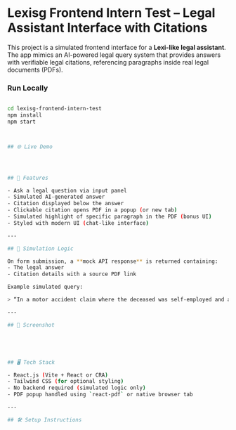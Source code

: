# Lexisg Frontend Intern Test – Legal Assistant Interface with Citations

This project is a simulated frontend interface for a **Lexi-like legal assistant**. The app mimics an AI-powered legal query system that provides answers with verifiable legal citations, referencing paragraphs inside real legal documents (PDFs).

### Run Locally

```bash

cd lexisg-frontend-intern-test
npm install
npm start



## 🌐 Live Demo




## 🚀 Features

- Ask a legal question via input panel
- Simulated AI-generated answer
- Citation displayed below the answer
- Clickable citation opens PDF in a popup (or new tab)
- Simulated highlight of specific paragraph in the PDF (bonus UI)
- Styled with modern UI (chat-like interface)

---

## 🧠 Simulation Logic

On form submission, a **mock API response** is returned containing:
- The legal answer
- Citation details with a source PDF link

Example simulated query:

> “In a motor accident claim where the deceased was self-employed and aged 54–55 years at the time of death, is the claimant entitled to an addition towards future prospects in computing compensation under Section 166 of the Motor Vehicles Act, 1988?”

---

## 📸 Screenshot





## 🖥️ Tech Stack

- React.js (Vite + React or CRA)
- Tailwind CSS (for optional styling)
- No backend required (simulated logic only)
- PDF popup handled using `react-pdf` or native browser tab

---

## 🛠️ Setup Instructions

